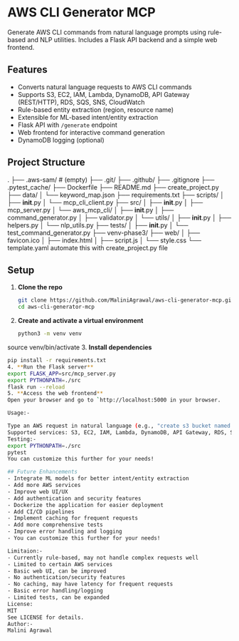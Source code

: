 # AWS CLI Generator MCP

Generate AWS CLI commands from natural language prompts using rule-based and NLP utilities. Includes a Flask API backend and a simple web frontend.

## Features

- Converts natural language requests to AWS CLI commands
- Supports S3, EC2, IAM, Lambda, DynamoDB, API Gateway (REST/HTTP), RDS, SQS, SNS, CloudWatch
- Rule-based entity extraction (region, resource name)
- Extensible for ML-based intent/entity extraction
- Flask API with `/generate` endpoint
- Web frontend for interactive command generation
- DynamoDB logging (optional)

## Project Structure
.
├── .aws-sam/  # (empty)
├── .git/
├── .github/
├── .gitignore
├── .pytest_cache/
├── Dockerfile
├── README.md
├── create_project.py
├── data/
│   └── keyword_map.json
├── requirements.txt
├── scripts/
│   ├── __init__.py
│   └── mcp_cli_client.py
├── src/
│   ├── __init__.py
│   ├── mcp_server.py
│   └── aws_mcp_cli/
│       ├── __init__.py
│       ├── command_generator.py
│       ├── validator.py
│       └── utils/
│           ├── __init__.py
│           ├── helpers.py
│           └── nlp_utils.py
├── tests/
│   ├── __init__.py
│   └── test_command_generator.py
├── venv-phase3/
├── web/
│   ├── favicon.ico
│   ├── index.html
│   ├── script.js
│   └── style.css
└── template.yaml
automate this with create_project.py file


## Setup

1. **Clone the repo**
   ```bash
   git clone https://github.com/MaliniAgrawal/aws-cli-generator-mcp.git
   cd aws-cli-generator-mcp
2. **Create and activate a virtual environment**
   ```bash
   python3 -m venv venv
source venv/bin/activate
3. **Install dependencies**
   ```bash
   pip install -r requirements.txt
4. **Run the Flask server**
export FLASK_APP=src/mcp_server.py
export PYTHONPATH=./src
flask run --reload
5. **Access the web frontend**
   Open your browser and go to `http://localhost:5000 in your browser.

   Usage:-

Type an AWS request in natural language (e.g., "create s3 bucket named mybucket in us-east-1") and get the corresponding AWS CLI command.
Supported services: S3, EC2, IAM, Lambda, DynamoDB, API Gateway, RDS, SQS, SNS, CloudWatch.
Testing:-
export PYTHONPATH=./src
pytest
You can customize this further for your needs!

## Future Enhancements
- Integrate ML models for better intent/entity extraction
- Add more AWS services
- Improve web UI/UX
- Add authentication and security features
- Dockerize the application for easier deployment
- Add CI/CD pipelines
- Implement caching for frequent requests
- Add more comprehensive tests
- Improve error handling and logging
- You can customize this further for your needs!

Limitaion:-
- Currently rule-based, may not handle complex requests well
- Limited to certain AWS services
- Basic web UI, can be improved
- No authentication/security features
- No caching, may have latency for frequent requests
- Basic error handling/logging
- Limited tests, can be expanded
License:
MIT
See LICENSE for details.
Author:-
Malini Agrawal
